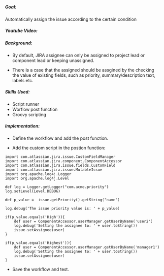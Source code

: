 #####  Goal:

  Automatically assign the issue according to the certain condition

##### Youtube Video:

##### Background:

   - By default, JIRA assignee can only be assigned to project lead or component lead or keeping unassigned.

   - There is a case that the assigned should be assgined by the checking the value of existing fields, such as priority, summary/description text, labels etc.

##### Skills Used:

  - Script runner
  - Worflow post function
  - Groovy scripting


##### Implementation:

  - Define the workflow and add the post function.

  - Add the custom script in the postion function:
```
import com.atlassian.jira.issue.CustomFieldManager
import com.atlassian.jira.component.ComponentAccessor
import com.atlassian.jira.issue.fields.CustomField
import com.atlassian.jira.issue.MutableIssue
import org.apache.log4j.Logger
import org.apache.log4j.Level

def log = Logger.getLogger("com.acme.priority")
log.setLevel(Level.DEBUG)

def p_value =  issue.getPriority().getString("name")

log.debug('The issue priority value is: ' + p_value)

if(p_value.equals('High')){
    def user = ComponentAccessor.userManager.getUserByName('user2')
    log.debug('Setting the assignee to: ' + user.toString())
    issue.setAssignee(user)
}

if(p_value.equals('Highest')){
    def user = ComponentAccessor.userManager.getUserByName('manager1')
    log.debug('Setting the assignee to: ' + user.toString())
    issue.setAssignee(user)
}
```
  - Save the workflow and test.
